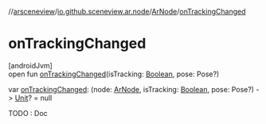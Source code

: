 //[arsceneview](../../../index.md)/[io.github.sceneview.ar.node](../index.md)/[ArNode](index.md)/[onTrackingChanged](on-tracking-changed.md)

# onTrackingChanged

[androidJvm]\
open fun [onTrackingChanged](on-tracking-changed.md)(isTracking: [Boolean](https://kotlinlang.org/api/latest/jvm/stdlib/kotlin/-boolean/index.html), pose: Pose?)

var [onTrackingChanged](on-tracking-changed.md): (node: [ArNode](index.md), isTracking: [Boolean](https://kotlinlang.org/api/latest/jvm/stdlib/kotlin/-boolean/index.html), pose: Pose?) -&gt; [Unit](https://kotlinlang.org/api/latest/jvm/stdlib/kotlin/-unit/index.html)? = null

TODO : Doc
